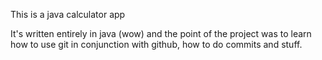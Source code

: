 This is a java calculator app

It's written entirely in java (wow) and the point of the project was to learn how to use git
in conjunction with github, how to do commits and stuff.

